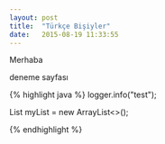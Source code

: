 ```yaml
---
layout: post
title:  "Türkçe Bişiyler"
date:   2015-08-19 11:33:55
---
```

Merhaba

deneme sayfası

{% highlight java %}
logger.info("test");

List myList = new ArrayList<>();

{% endhighlight %}